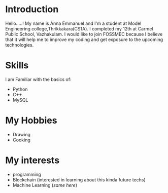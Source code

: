  # **Introduction**
 
Hello.....!
My name is Anna Emmanuel and I'm a student at Model Engineering college,Thrikkakara(CS1A).
I completed my 12th at Carmel Public School, Vazhakulam.
I would like to join FOSSMEC because I believe that it will help me to improve my coding and get exposure to the upcoming technologies. 

# **Skills**
  I am Familiar with the basics of:
  * Python
  * C++
  * MySQL
  
  
# **My Hobbies**
  * Drawing 
  * Cooking
  
# **My interests**
  * programming
  * Blockchain (interested in learning about this kinda future techs)
  * Machine Learning (_same here_)
  

